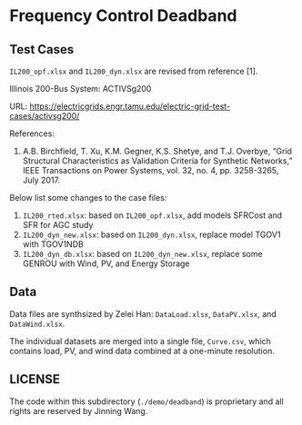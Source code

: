 # Frequency Control Deadband

## Test Cases

``IL200_opf.xlsx`` and ``IL200_dyn.xlsx`` are revised from reference [1].

Illinois 200-Bus System: ACTIVSg200

URL: <https://electricgrids.engr.tamu.edu/electric-grid-test-cases/activsg200/>

References:

1. A.B. Birchfield, T. Xu, K.M. Gegner, K.S. Shetye, and T.J. Overbye, “Grid Structural
   Characteristics as Validation Criteria for Synthetic Networks,” IEEE Transactions on
   Power Systems, vol. 32, no. 4, pp. 3258-3265, July 2017.

Below list some changes to the case files:
1. ``IL200_rted.xlsx``: based on ``IL200_opf.xlsx``, add models SFRCost and SFR for AGC study
1. ``IL200_dyn_new.xlsx``: based on ``IL200_dyn.xlsx``, replace model TGOV1 with TGOV1NDB
1. ``IL200_dyn_db.xlsx``: based on ``IL200_dyn_new.xlsx``, replace some GENROU with Wind, PV,
   and Energy Storage

## Data

Data files are synthsized by Zelei Han: ``DataLoad.xlsx``, ``DataPV.xlsx``, and ``DataWind.xlsx``.

The individual datasets are merged into a single file, ``Curve.csv``, which contains load, PV, and
wind data combined at a one-minute resolution.

## LICENSE

The code within this subdirectory (`./demo/deadband`) is proprietary and all rights are reserved by Jinning Wang.
